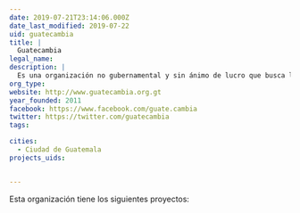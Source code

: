 ```yaml
---
date: 2019-07-21T23:14:06.000Z
date_last_modified: 2019-07-22
uid: guatecambia
title: |
  Guatecambia
legal_name: 
description: |
  Es una organización no gubernamental y sin ánimo de lucro que busca la democracia participativa en Guatemala por medio de la transparencia y la participación ciudadana a través de la tecnología.
org_type: 
website: http://www.guatecambia.org.gt
year_founded: 2011
facebook: https://www.facebook.com/guate.cambia
twitter: https://twitter.com/guatecambia
tags:

cities: 
  - Ciudad de Guatemala
projects_uids:


---
```


Esta organización tiene los siguientes proyectos:


